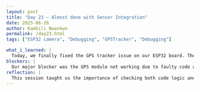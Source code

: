 ```yaml
---
layout: post
title: "Day 23 – Almost done with Sensor Integration"
date: 2025-06-26
author: Kambili Nwankwo
permalink: /day23.html
tags: ["ESP32 camera", "Debugging", "GPSTracker", "Debugging"]

what_i_learned: |
  Today, we finally fixed the GPS tracker issue on our ESP32 board. The problem came from incorrect RX and TX connections and a coding error in the UART0 assignment. We also realized that we forgot to add Serial.print statements in both the setup() and loop() functions, which made debugging harder. After resolving that, we successfully integrated the RFID card reader into our breadboard. We started planning our Firebase database setup to store and retrieve data efficiently. During our team discussion, we brought up the idea of using an RFID card to count people using the waste system. Our mentor agreed it wasn’t the best method. We suggested switching to a camera system with object tracking for better accuracy.
blockers: |
  Our major blocker was the GPS module not working due to faulty code and wiring issues. The UART was not set up properly, and there were no serial printouts to confirm what was happening, which slowed our debugging. We also had to rethink our people-counting strategy.
reflection: |
  This session taught us the importance of checking both code logic and hardware connections early on. Having no output on the serial monitor delayed our troubleshooting, so we’ll always include serial prints from now. It also showed us how essential it is to think practically when choosing a sensor system—just because something works technically doesn’t mean it makes sense in the real world. We’re learning to adapt, question our own plans, and consider better alternatives like computer vision. Collaborating with our mentor helped us validate and improve our ideas.
---
```

